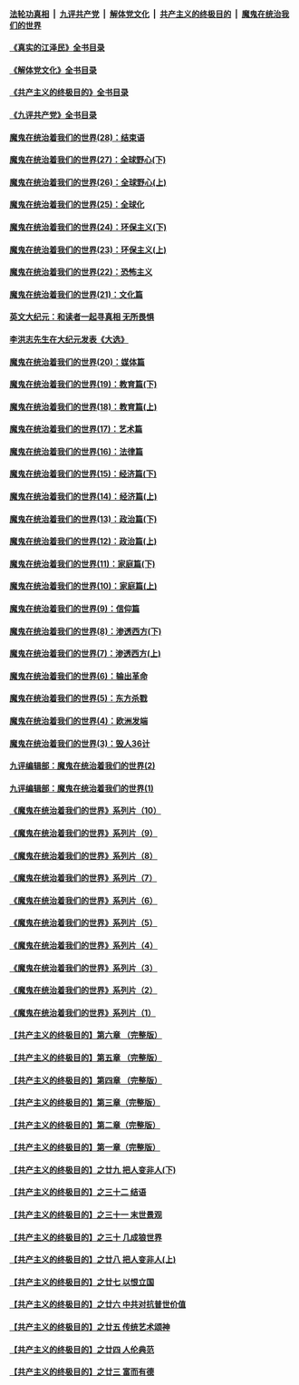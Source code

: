 ####  [法轮功真相](../../../../basic/blob/master/README.md?t=05300531) &nbsp;|&nbsp; [九评共产党](../../../../9ping.md/blob/master/README.md?t=05300531) &nbsp;|&nbsp; [解体党文化](../../../../jtdwh.md/blob/master/README.md?t=05300531)  &nbsp;|&nbsp; [共产主义的终极目的](../../../../gczydzjmd.md/blob/master/README.md?t=05300531) &nbsp;|&nbsp; [魔鬼在统治我们的世界](../../../../mgztzwmdsj.md/blob/master/README.md?t=05300531) 

#### [《真实的江泽民》全书目录](../pages/nsc422/n13721399.md?t=05300531) 

#### [《解体党文化》全书目录](../pages/nsc422/n13721157.md?t=05300531) 

#### [《共产主义的终极目的》全书目录](../pages/nsc422/n13721048.md?t=05300531) 

#### [《九评共产党》全书目录](../pages/nsc422/n13708085.md?t=05300531) 

#### [魔鬼在统治着我们的世界(28)：结束语](../pages/nsc422/n10936246.md?t=05300531) 

#### [魔鬼在统治着我们的世界(27)：全球野心(下)](../pages/nsc422/n10928319.md?t=05300531) 

#### [魔鬼在统治着我们的世界(26)：全球野心(上)](../pages/nsc422/n10900318.md?t=05300531) 

#### [魔鬼在统治着我们的世界(25)：全球化](../pages/nsc422/n10788205.md?t=05300531) 

#### [魔鬼在统治着我们的世界(24)：环保主义(下)](../pages/nsc422/n10695307.md?t=05300531) 

#### [魔鬼在统治着我们的世界(23)：环保主义(上)](../pages/nsc422/n10688613.md?t=05300531) 

#### [魔鬼在统治着我们的世界(22)：恐怖主义](../pages/nsc422/n10614727.md?t=05300531) 

#### [魔鬼在统治着我们的世界(21)：文化篇](../pages/nsc422/n10597706.md?t=05300531) 

#### [英文大纪元：和读者一起寻真相 无所畏惧](../pages/nsc422/n12542027.md?t=05300531) 

#### [李洪志先生在大纪元发表《大选》](../pages/nsc422/n12534746.md?t=05300531) 

#### [魔鬼在统治着我们的世界(20)：媒体篇](../pages/nsc422/n10586579.md?t=05300531) 

#### [魔鬼在统治着我们的世界(19)：教育篇(下)](../pages/nsc422/n10564808.md?t=05300531) 

#### [魔鬼在统治着我们的世界(18)：教育篇(上)](../pages/nsc422/n10526970.md?t=05300531) 

#### [魔鬼在统治着我们的世界(17)：艺术篇](../pages/nsc422/n10499093.md?t=05300531) 

#### [魔鬼在统治着我们的世界(16)：法律篇](../pages/nsc422/n10485969.md?t=05300531) 

#### [魔鬼在统治着我们的世界(15)：经济篇(下)](../pages/nsc422/n10469975.md?t=05300531) 

#### [魔鬼在统治着我们的世界(14)：经济篇(上)](../pages/nsc422/n10457370.md?t=05300531) 

#### [魔鬼在统治着我们的世界(13)：政治篇(下)](../pages/nsc422/n10448270.md?t=05300531) 

#### [魔鬼在统治着我们的世界(12)：政治篇(上)](../pages/nsc422/n10444576.md?t=05300531) 

#### [魔鬼在统治着我们的世界(11)：家庭篇(下)](../pages/nsc422/n10440961.md?t=05300531) 

#### [魔鬼在统治着我们的世界(10)：家庭篇(上)](../pages/nsc422/n10435448.md?t=05300531) 

#### [魔鬼在统治着我们的世界(9)：信仰篇](../pages/nsc422/n10432159.md?t=05300531) 

#### [魔鬼在统治着我们的世界(8)：渗透西方(下)](../pages/nsc422/n10429603.md?t=05300531) 

#### [魔鬼在统治着我们的世界(7)：渗透西方(上)](../pages/nsc422/n10426013.md?t=05300531) 

#### [魔鬼在统治着我们的世界(6)：输出革命](../pages/nsc422/n10421536.md?t=05300531) 

#### [魔鬼在统治着我们的世界(5)：东方杀戮](../pages/nsc422/n10417707.md?t=05300531) 

#### [魔鬼在统治着我们的世界(4)：欧洲发端](../pages/nsc422/n10414890.md?t=05300531) 

#### [魔鬼在统治着我们的世界(3)：毁人36计](../pages/nsc422/n10411583.md?t=05300531) 

#### [九评编辑部：魔鬼在统治着我们的世界(2)](../pages/nsc422/n10410036.md?t=05300531) 

#### [九评编辑部：魔鬼在统治着我们的世界(1)](../pages/nsc422/n10406825.md?t=05300531) 

#### [《魔鬼在统治着我们的世界》系列片（10）](../pages/nsc422/n12292670.md?t=05300531) 

#### [《魔鬼在统治着我们的世界》系列片（9）](../pages/nsc422/n12290859.md?t=05300531) 

#### [《魔鬼在统治着我们的世界》系列片（8）](../pages/nsc422/n12287445.md?t=05300531) 

#### [《魔鬼在统治着我们的世界》系列片（7）](../pages/nsc422/n12283425.md?t=05300531) 

#### [《魔鬼在统治着我们的世界》系列片（6）](../pages/nsc422/n12282314.md?t=05300531) 

#### [《魔鬼在统治着我们的世界》系列片（5）](../pages/nsc422/n12281419.md?t=05300531) 

#### [《魔鬼在统治着我们的世界》系列片（4）](../pages/nsc422/n12274024.md?t=05300531) 

#### [《魔鬼在统治着我们的世界》系列片（3）](../pages/nsc422/n12271322.md?t=05300531) 

#### [《魔鬼在统治着我们的世界》系列片（2）](../pages/nsc422/n12269049.md?t=05300531) 

#### [《魔鬼在统治着我们的世界》系列片（1）](../pages/nsc422/n12267575.md?t=05300531) 

#### [【共产主义的终极目的】第六章 （完整版）](../pages/nsc422/n11428913.md?t=05300531) 

#### [【共产主义的终极目的】第五章 （完整版）](../pages/nsc422/n11428912.md?t=05300531) 

#### [【共产主义的终极目的】第四章 （完整版）](../pages/nsc422/n11428907.md?t=05300531) 

#### [【共产主义的终极目的】第三章（完整版）](../pages/nsc422/n11428848.md?t=05300531) 

#### [【共产主义的终极目的】第二章（完整版）](../pages/nsc422/n11428831.md?t=05300531) 

#### [【共产主义的终极目的】第一章（完整版）](../pages/nsc422/n11417651.md?t=05300531) 

#### [【共产主义的终极目的】之廿九 把人变非人(下)](../pages/nsc422/n11344140.md?t=05300531) 

#### [【共产主义的终极目的】之三十二 结语](../pages/nsc422/n11360535.md?t=05300531) 

#### [【共产主义的终极目的】之三十一 末世景观](../pages/nsc422/n11351129.md?t=05300531) 

#### [【共产主义的终极目的】之三十 几成狼世界](../pages/nsc422/n11348280.md?t=05300531) 

#### [【共产主义的终极目的】之廿八 把人变非人(上)](../pages/nsc422/n11340492.md?t=05300531) 

#### [【共产主义的终极目的】之廿七 以恨立国](../pages/nsc422/n11336944.md?t=05300531) 

#### [【共产主义的终极目的】之廿六 中共对抗普世价值](../pages/nsc422/n11324785.md?t=05300531) 

#### [【共产主义的终极目的】之廿五 传统艺术颂神](../pages/nsc422/n11296396.md?t=05300531) 

#### [【共产主义的终极目的】之廿四 人伦典范](../pages/nsc422/n11296397.md?t=05300531) 

#### [【共产主义的终极目的】之廿三 富而有德](../pages/nsc422/n11283598.md?t=05300531) 

